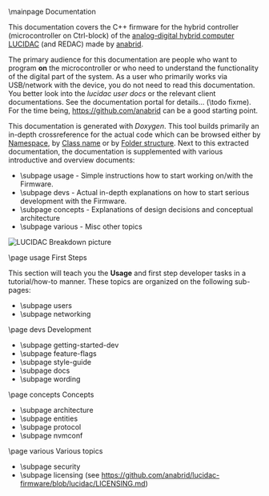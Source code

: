 \mainpage Documentation 

This documentation covers the C++ firmware for the hybrid controller (microcontroller on Ctrl-block) of the
[analog-digital hybrid computer LUCIDAC](https://anabrid.com/lucidac) (and REDAC) made
by [anabrid](https://anabrid.com/).

The primary audience for this documentation are people who want to program **on** the
microcontroller or who need to understand the functionality of the digital part of the
system. As a user who primarily works via USB/network with the device, you do not need to
read this documentation. You better look into the *lucidac user docs* or the relevant client
documentations. See the documentation portal for details... (\todo fixme). For the time being,
https://github.com/anabrid can be a good starting point.

This documentation is generated with *Doxygen*. This tool builds primarily an in-depth crossreference
for the actual code which can be browsed either by [Namespace](namespace.html), by
[Class name](annotated.html) or by [Folder structure](files.html). Next to this extracted
documentation, the documentation is supplemented with various introductive and overview
documents:

- \subpage usage - Simple instructions how to start working on/with the Firmware.
- \subpage devs - Actual in-depth explanations on how to start serious development with the Firmware.
- \subpage concepts - Explanations of design decisions and conceptual architecture
- \subpage various - Misc other topics


![LUCIDAC Breakdown picture](LUCI-Isometric.png)

\page usage First Steps

This section will teach you the **Usage** and first step developer tasks in a
tutorial/how-to manner. These topics are organized on the following sub-pages:

- \subpage users
- \subpage networking

\page devs Development

- \subpage getting-started-dev
- \subpage feature-flags
- \subpage style-guide
- \subpage docs
- \subpage wording


\page concepts Concepts

- \subpage architecture
- \subpage entities
- \subpage protocol
- \subpage nvmconf

\page various Various topics

- \subpage security
- \subpage licensing  (see https://github.com/anabrid/lucidac-firmware/blob/lucidac/LICENSING.md)
